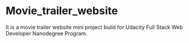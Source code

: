 # Movie_trailer_website
It is a movie trailer website mini project build for Udacity Full Stack Web Developer Nanodegree Program.
